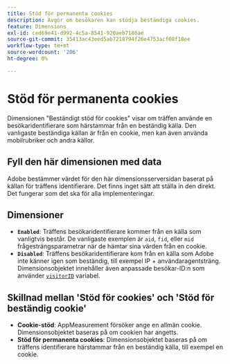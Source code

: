 ```yaml
---
title: Stöd för permanenta cookies
description: Avgör om besökaren kan stödja beständiga cookies.
feature: Dimensions
exl-id: ced69e41-d992-4c5a-8541-920aeb7186ae
source-git-commit: 35413ac43eed5ab7218794f26e4753acf08f18ee
workflow-type: tm+mt
source-wordcount: '206'
ht-degree: 0%

---
```


# Stöd för permanenta cookies

Dimensionen &quot;Beständigt stöd för cookies&quot; visar om träffen använde en besökaridentifierare som härstammar från en beständig källa. Den vanligaste beständiga källan är från en cookie, men kan även använda mobilrubriker och andra källor.

## Fyll den här dimensionen med data

Adobe bestämmer värdet för den här dimensionsserversidan baserat på källan för träffens identifierare. Det finns inget sätt att ställa in den direkt. Det fungerar som det ska för alla implementeringar.

## Dimensioner

* **`Enabled`**: Träffens besökaridentifierare kommer från en källa som vanligtvis består. De vanligaste exemplen är `aid`, `fid`, eller `mid` frågesträngsparametrar när de hämtar sina värden från en cookie.
* **`Disabled`**: Träffens besökaridentifierare kom från en källa som Adobe inte känner igen som beständig, till exempel IP + användaragentsträng. Dimensionsobjektet innehåller även anpassade besökar-ID:n som använder [`visitorID`](/help/implement/vars/config-vars/visitorid.md) variabel.

## Skillnad mellan &#39;Stöd för cookies&#39; och &#39;Stöd för beständig cookie&#39;

* **Cookie-stöd**: AppMeasurement försöker ange en allmän cookie. Dimensionsobjektet baseras på om cookien har angetts.
* **Stöd för permanenta cookies**: Dimensionsobjektet baseras på om träffens identifierare härstammar från en beständig källa, till exempel en cookie.
